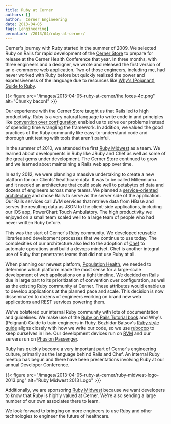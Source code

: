 ```yaml
---
title: Ruby at Cerner
authors: []
author:  Cerner Engineering
date: 2013-04-05
tags: [engineering]
permalink: /2013/04/ruby-at-cerner/
---
```


Cerner's journey with Ruby started in the summer of 2009. We selected Ruby on Rails for rapid development of the [Cerner Store](https://store.cerner.com/) to prepare for release at the Cerner Health Conference that year. In three months, with three engineers and a designer, we wrote and released the first version of an e-commerce web application. Two of those engineers, including me, had never worked with Ruby before but quickly realized the power and expressiveness of the language due to resources like [Why's (Poignant) Guide to Ruby](http://mislav.uniqpath.com/poignant-guide/).

{{< figure src="/images/2013-04-05-ruby-at-cerner/the.foxes-4c.png" alt="Chunky bacon!" >}}

Our experience with the Cerner Store taught us that Rails led to high productivity. Ruby is a very natural language to write code in and principles like [convention over configuration](http://en.wikipedia.org/wiki/Convention_over_configuration) enabled us to solve our problems instead of spending time wrangling the framework. In addition, we valued the good practices of the Ruby community like easy-to-understand code and thorough unit testing with tools that aren't painful.

In the summer of 2010, we attended the first [Ruby Midwest](http://rubymidwest.com/) as a team. We learned about developments in Ruby like JRuby and Chef as well as some of the great gems under development. The Cerner Store continued to grow and we learned about maintaining a Rails web app over time.

In early 2012, we were planning a massive undertaking to create a new platform for our Clients' healthcare data. It was to be called Millennium+ and it needed an architecture that could scale well to petabytes of data and dozens of engineers across many teams. We planned a [service-oriented architecture](http://engineering.cerner.com/2013/02/near-real-time-processing-over-hadoop-and-hbase/) and chose Rails to serve as the server side of the application. Our Rails services call JVM services that retrieve data from HBase and serves the resulting data as JSON to the client-side applications, including our iOS app, PowerChart Touch Ambulatory. The high productivity we enjoyed on a small team scaled well to a large team of people who had never written Ruby before.

This was the start of Cerner's Ruby community. We developed reusable libraries and development processes that we continue to use today. The complexities of our architecture also led to the adoption of [Chef](http://www.opscode.com/chef/) to automate operations and build a devops mindset. Chef is another integral use of Ruby that penetrates teams that did not use Ruby at all.

When planning our newest platform, [Population Health](http://www.cerner.com/blog/population_health_management_collaboration_with_advocate_physician_partners/), we needed to determine which platform made the most sense for a large-scale development of web applications on a tight timeline. We decided on Rails due in large part to its prioritization of convention over configuration, as well as the existing Ruby community at Cerner. These attributes would enable us to develop applications at the planned pace and scale. This decision is now disseminated to dozens of engineers working on brand new web applications and REST services powering them.

We've bolstered our internal Ruby community with lots of documentation and guidelines. We make use of the [Ruby on Rails Tutorial book](http://ruby.railstutorial.org/ruby-on-rails-tutorial-book) and Why's (Poignant) Guide to train engineers in Ruby. Bozhidar Batsov's [Ruby style guide](https://github.com/bbatsov/ruby-style-guide) aligns closely with how we write our code, so we use [rubocop](https://github.com/bbatsov/rubocop) to keep ourselves in line. Our development devices run on [RVM](https://rvm.io/) and our servers run on [Phusion Passenger](https://www.phusionpassenger.com/).

Ruby has quickly become a very important part of Cerner's engineering culture, primarily as the language behind Rails and Chef. An internal Ruby meetup has begun and there have been presentations involving Ruby at our annual Developer Conference.

{{< figure src="/images/2013-04-05-ruby-at-cerner/ruby-midwest-logo-2013.png" alt="Ruby Midwest 2013 Logo" >}}

Additionally, we are sponsoring [Ruby Midwest](http://rubymidwest.com/) because we want developers to know that Ruby is highly valued at Cerner. We're also sending a large number of our own associates there to learn.

We look forward to bringing on more engineers to use Ruby and other technologies to engineer the future of healthcare.
